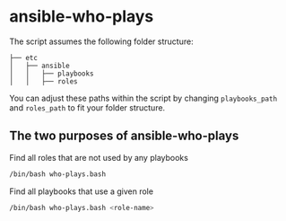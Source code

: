 # ansible-who-plays

The script assumes the following folder structure:

```text
├── etc
│   ├── ansible
│   │   ├── playbooks
│   │   ├── roles
```

You can adjust these paths within the script by changing `playbooks_path` and `roles_path` to fit your folder structure.

## The two purposes of ansible-who-plays

Find all roles that are not used by any playbooks

```bash
/bin/bash who-plays.bash
```

Find all playbooks that use a given role

```bash
/bin/bash who-plays.bash <role-name>
```
